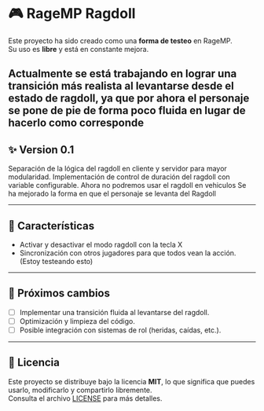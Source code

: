 # 🎮 RageMP Ragdoll 

Este proyecto ha sido creado como una **forma de testeo** en RageMP.  
Su uso es **libre** y está en constante mejora.

Actualmente se está trabajando en lograr una **transición más realista** al levantarse desde el estado de ragdoll, ya que por ahora el personaje se pone de pie de forma poco **fluida** en lugar de hacerlo como corresponde
---
## ✨ Version 0.1
Separación de la lógica del ragdoll en cliente y servidor para mayor modularidad.
Implementación de control de duración del ragdoll con variable configurable.
Ahora no podremos usar el ragdoll en vehiculos
Se ha mejorado la forma en que el personaje se levanta del Ragdoll

---

## 🚀 Características
- Activar y desactivar el modo ragdoll con la tecla X 
- Sincronización con otros jugadores para que todos vean la acción. (Estoy testeando esto) 

---

## 🔮 Próximos cambios
- [ ] Implementar una transición fluida al levantarse del ragdoll.  
- [ ] Optimización y limpieza del código.  
- [ ] Posible integración con sistemas de rol (heridas, caídas, etc.).  

---

## 📜 Licencia
Este proyecto se distribuye bajo la licencia **MIT**, lo que significa que puedes usarlo, modificarlo y compartirlo libremente.  
Consulta el archivo [LICENSE](./LICENSE) para más detalles.
